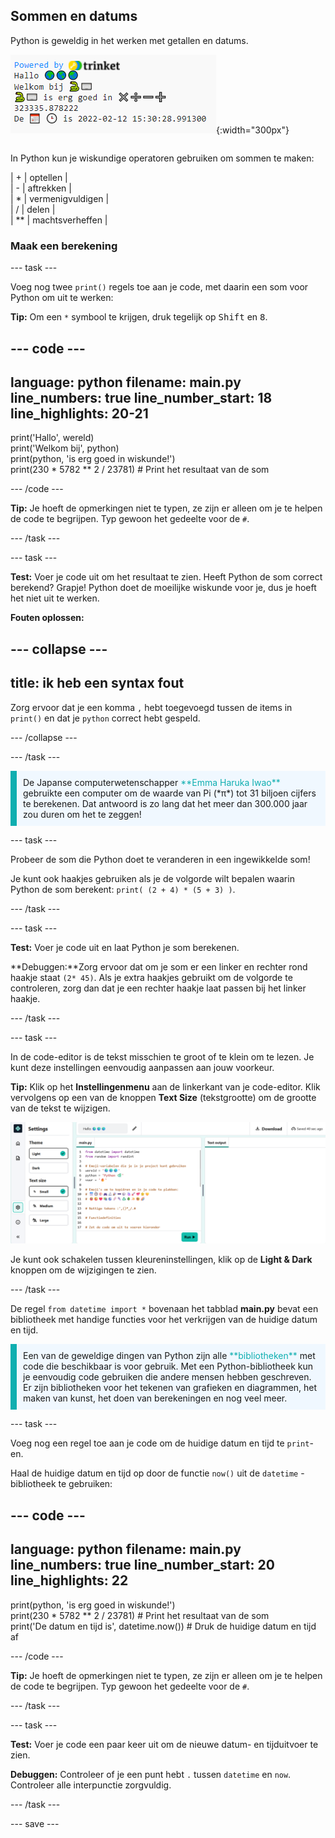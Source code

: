 ## Sommen en datums

<div style="display: flex; flex-wrap: wrap">
<div style="flex-basis: 200px; flex-grow: 1; margin-right: 15px;">
Python is geweldig in het werken met getallen en datums.
</div>
<div>

![Het uitvoergebied met vijf gedrukte regels die de nieuwe som en huidige datum uitvoer tonen.](images/sums_dates.png){:width="300px"} 

</div>
</div>

In Python kun je wiskundige operatoren gebruiken om sommen te maken:

| + | optellen |   
| - | aftrekken |   
| * | vermenigvuldigen |   
| / | delen |   
| ** | machtsverheffen |

### Maak een berekening

--- task ---

Voeg nog twee `print()` regels toe aan je code, met daarin een som voor Python om uit te werken:

**Tip:** Om een `*` symbool te krijgen, druk tegelijk op <kbd>Shift</kbd> en <kbd>8</kbd>.

--- code ---
---
language: python filename: main.py line_numbers: true line_number_start: 18
line_highlights: 20-21
---

print('Hallo', wereld)   
print('Welkom bij', python)   
print(python, 'is erg goed in wiskunde!')   
print(230 * 5782 ** 2 / 23781) # Print het resultaat van de som

--- /code ---

**Tip:** Je hoeft de opmerkingen niet te typen, ze zijn er alleen om je te helpen de code te begrijpen. Typ gewoon het gedeelte voor de `#`.

--- /task ---

--- task ---

**Test:** Voer je code uit om het resultaat te zien. Heeft Python de som correct berekend? Grapje! Python doet de moeilijke wiskunde voor je, dus je hoeft het niet uit te werken.

**Fouten oplossen:**

--- collapse ---
---
title: ik heb een syntax fout
---

Zorg ervoor dat je een komma `,` hebt toegevoegd tussen de items in `print()` en dat je `python` correct hebt gespeld.

--- /collapse ---

--- /task ---

<p style="border-left: solid; border-width:10px; border-color: #0faeb0; background-color: aliceblue; padding: 10px;">
De Japanse computerwetenschapper <span style="color: #0faeb0">**Emma Haruka Iwao**</span> gebruikte een computer om de waarde van Pi (*π*) tot 31 biljoen cijfers te berekenen. Dat antwoord is zo lang dat het meer dan 300.000 jaar zou duren om het te zeggen! 
</p>

--- task ---

Probeer de som die Python doet te veranderen in een ingewikkelde som!

Je kunt ook haakjes gebruiken als je de volgorde wilt bepalen waarin Python de som berekent: `print( (2 + 4) * (5 + 3) )`.

--- /task ---

--- task ---

**Test:** Voer je code uit en laat Python je som berekenen.

**Debuggen:**Zorg ervoor dat om je som er een linker en rechter rond haakje staat `(2* 45)`. Als je extra haakjes gebruikt om de volgorde te controleren, zorg dan dat je een rechter haakje laat passen bij het linker haakje.

--- /task ---

--- task ---

In de code-editor is de tekst misschien te groot of te klein om te lezen. Je kunt deze instellingen eenvoudig aanpassen aan jouw voorkeur.

**Tip:** Klik op het **Instellingenmenu**  aan de linkerkant van je code-editor. Klik vervolgens op een van de knoppen **Text Size** (tekstgrootte) om de grootte van de tekst te wijzigen.

![De code-editor met het instellingenmenu uitgevouwen om de opties Colour Mode en Text Size weer te geven.](images/full_screen.png)

Je kunt ook schakelen tussen kleureninstellingen, klik op de **Light & Dark** knoppen om de wijzigingen te zien.

--- /task ---

De regel `from datetime import *` bovenaan het tabblad **main.py** bevat een bibliotheek met handige functies voor het verkrijgen van de huidige datum en tijd.

<p style="border-left: solid; border-width:10px; border-color: #0faeb0; background-color: aliceblue; padding: 10px;">
Een van de geweldige dingen van Python zijn alle <span style="color: #0faeb0">**bibliotheken**</span> met code die beschikbaar is voor gebruik. Met een Python-bibliotheek kun je eenvoudig code gebruiken die andere mensen hebben geschreven. Er zijn bibliotheken voor het tekenen van grafieken en diagrammen, het maken van kunst, het doen van berekeningen en nog veel meer.
</p>

--- task ---

Voeg nog een regel toe aan je code om de huidige datum en tijd te `print`-en.

Haal de huidige datum en tijd op door de functie `now()` uit de `datetime` -bibliotheek te gebruiken:

--- code ---
---
language: python filename: main.py line_numbers: true line_number_start: 20
line_highlights: 22
---

print(python, 'is erg goed in wiskunde!')    
print(230 * 5782 ** 2 / 23781) # Print het resultaat van de som     
print('De datum en tijd is', datetime.now()) # Druk de huidige datum en tijd af

--- /code ---

**Tip:** Je hoeft de opmerkingen niet te typen, ze zijn er alleen om je te helpen de code te begrijpen. Typ gewoon het gedeelte voor de `#`.

--- /task ---

--- task ---

**Test:** Voer je code een paar keer uit om de nieuwe datum- en tijduitvoer te zien.

**Debuggen:** Controleer of je een punt hebt `.` tussen `datetime` en `now`. Controleer alle interpunctie zorgvuldig.

--- /task ---

--- save ---
